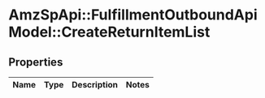 # AmzSpApi::FulfillmentOutboundApiModel::CreateReturnItemList

## Properties
Name | Type | Description | Notes
------------ | ------------- | ------------- | -------------


